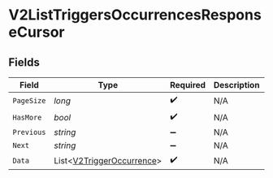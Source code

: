 # V2ListTriggersOccurrencesResponseCursor


## Fields

| Field                                                                       | Type                                                                        | Required                                                                    | Description                                                                 | Example                                                                     |
| --------------------------------------------------------------------------- | --------------------------------------------------------------------------- | --------------------------------------------------------------------------- | --------------------------------------------------------------------------- | --------------------------------------------------------------------------- |
| `PageSize`                                                                  | *long*                                                                      | :heavy_check_mark:                                                          | N/A                                                                         | 15                                                                          |
| `HasMore`                                                                   | *bool*                                                                      | :heavy_check_mark:                                                          | N/A                                                                         | false                                                                       |
| `Previous`                                                                  | *string*                                                                    | :heavy_minus_sign:                                                          | N/A                                                                         | YXVsdCBhbmQgYSBtYXhpbXVtIG1heF9yZXN1bHRzLol=                                |
| `Next`                                                                      | *string*                                                                    | :heavy_minus_sign:                                                          | N/A                                                                         |                                                                             |
| `Data`                                                                      | List<[V2TriggerOccurrence](../../Models/Components/V2TriggerOccurrence.md)> | :heavy_check_mark:                                                          | N/A                                                                         |                                                                             |